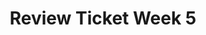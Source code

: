 ---
toc: true
comments: true
layout: post
title: Review Ticket Week 5
description: Review Ticket Week 5
type: tangibles
courses: { compsci: {week: 5} }
---